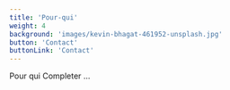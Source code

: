 ```yaml
---
title: 'Pour-qui'
weight: 4
background: 'images/kevin-bhagat-461952-unsplash.jpg'
button: 'Contact'
buttonLink: 'Contact'
---
```


Pour qui Completer ...